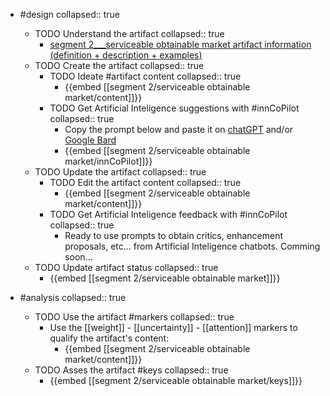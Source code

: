
- #design
   collapsed:: true
  - TODO Understand the artifact
    collapsed:: true
    - [segment 2___serviceable obtainable market artifact information (definition + description + examples)](https://go.innbok.com/#/page/innBoK%2Fsegment-%28id%29%2Fserviceable-obtainable-market%2Finfo)
  - TODO Create the artifact
     collapsed:: true
    - TODO Ideate #artifact content
      collapsed:: true
      - {{embed [[segment 2/serviceable obtainable market/content]]}}
    - TODO Get Artificial Inteligence suggestions with #innCoPilot
      collapsed:: true
      - Copy the prompt below and paste it on [chatGPT](https://chat.openai.com) and/or [Google Bard](https://bard.google.com/chat)
      - {{embed [[segment 2/serviceable obtainable market/innCoPilot]]}}
  - TODO Update the artifact
    collapsed:: true
    - TODO Edit the artifact content
     collapsed:: true
      - {{embed [[segment 2/serviceable obtainable market/content]]}}
    - TODO Get Artificial Inteligence feedback with #innCoPilot
      collapsed:: true
      - Ready to use prompts to obtain critics, enhancement proposals, etc... from Artificial Inteligence chatbots. Comming soon...
  - TODO Update artifact status
    collapsed:: true
    - {{embed [[segment 2/serviceable obtainable market]]}}


- #analysis
  collapsed:: true
  - TODO Use the artifact #markers
    collapsed:: true
    - Use the [[weight]] - [[uncertainty]] - [[attention]] markers to qualify the artifact's content:
      - {{embed [[segment 2/serviceable obtainable market/content]]}}
  - TODO Asses the artifact #keys
    collapsed:: true
    - {{embed [[segment 2/serviceable obtainable market/keys]]}}



